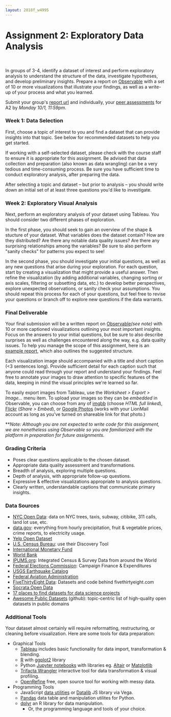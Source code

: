 ```yaml
---
layout: 2018f_w4995
---
```


# Assignment 2: Exploratory Data Analysis
<br>

In groups of 3-4, identify a dataset of interest and perform exploratory analysis to understand the structure of the data, investigate hypotheses, and develop preliminary insights. Prepare a report on [Observable](https://beta.observablehq.com/) with a set of 10 or more visualizations that illustrate your findings, as well as a write-up of your process and what you learned.

Submit your group's [report url](https://goo.gl/forms/2GKkP5AnN4afmbRL2) and individually, your [peer assessments](https://goo.gl/forms/YIwbN6nTnEtHZlTD2) for A2 by *Monday 10/1, 11:59pm*.

### Week 1: Data Selection

First, choose a topic of interest to you and find a dataset that can provide insights into that topic. See below for recommended datasets to help you get started.

If working with a self-selected dataset, please check with the course staff to ensure it is appropriate for this assignment. Be advised that data collection and preparation (also known as data wrangling) can be a very tedious and time-consuming process. Be sure you have sufficient time to conduct exploratory analysis, after preparing the data.

After selecting a topic and dataset – but prior to analysis – you should write down an initial set of at least three questions you'd like to investigate.

### Week 2: Exploratory Visual Analysis

Next, perform an exploratory analysis of your dataset using Tableau. You should consider two different phases of exploration.

In the first phase, you should seek to gain an overview of the shape & stucture of your dataset. What variables does the dataset contain? How are they distributed? Are there any notable data quality issues? Are there any surprising relationships among the variables? Be sure to also perform "sanity checks" for patterns you expect to see!

In the second phase, you should investigate your initial questions, as well as any new questions that arise during your exploration. For each question, start by creating a visualization that might provide a useful answer. Then refine the visualization (by adding additional variables, changing sorting or axis scales, filtering or subsetting data, etc.) to develop better perspectives, explore unexpected observations, or sanity check your assumptions. You should repeat this process for each of your questions, but feel free to revise your questions or branch off to explore new questions if the data warrants.

### Final Deliverable

Your final submission will be a written report on [Observable](https://beta.observablehq.com/)*(see note)* with 10 or more captioned visualizations outlining your most important insights. Focus on the answers to your initial questions, but be sure to also describe surprises as well as challenges encountered along the way, e.g. data quality issues. To help you manage the scope of this assignment, here is an [example report](https://beta.observablehq.com/@agness/w4995-004-assignment-2-eda-example), which also outlines the suggested structure.

Each visualization image should accompanied with a title and short caption (\<3 sentences long). Provide sufficient detail for each caption such that anyone could read through your report and understand your findings. Feel free to annotate your images to draw attention to specific features of the data, keeping in mind the visual principles we're learned so far.

To easily export images from Tableau, use the *Worksheet > Export > Image...* menu item. To upload your images so they can be _embedded_ in Observable, you can choose from any of [imgbb](https://imgbb.com/) (choose *HTML full linked*), [Flickr](https://www.flickr.com/) (*Share > Embed*), or [Google Photos](https://ctrlq.org/google/photos/) (works with your LionMail account as long as you've turned on shareable link for that photo.)

***Note: Although you are not expected to write code for this assignment, we are nonetheless using Observable so you are familiarized with the platform in preparation for future assignments.*

### Grading Criteria

* Poses clear questions applicable to the chosen dataset.
* Appropriate data quality assessment and transformations.
* Breadth of analysis, exploring multiple questions.
* Depth of analysis, with appropriate follow-up questions.
* Expressive & effective visualizations appropriate to analysis questions.
* Clearly written, understandable captions that communicate primary insights.

### Data Sources

* [NYC Open Data](https://opendata.cityofnewyork.us/): data on NYC trees, taxis, subway, citibike, 311 calls, land lot use, etc.
* [data.gov](https://www.data.gov/): everything from hourly precipitation, fruit & vegetable prices, crime reports, to electricity usage.
* [Yelp Open Dataset](https://www.yelp.com/dataset)
* [U.S. Census Bureau](https://www.census.gov/data.html): use their Discovery Tool
* [International Monetary Fund](http://www.imf.org/en/Data)
* [World Bank](https://data.worldbank.org/)
* [IPUMS.org](https://www.ipums.org/):  Integrated Census & Survey Data from around the World
* [Federal Elections Commission](http://www.fec.gov/finance/disclosure/ftpdet.shtml): Campaign Finance & Expenditures
* [USGS Earthquake Catalog](https://earthquake.usgs.gov/data/data.php)
* [Federal Aviation Administration](https://www.faa.gov/data_research/)
* [FiveThirtyEight Data](https://github.com/fivethirtyeight/data/): Datasets and code behind fivethirtyeight.com
* [Socrata Open Data](https://opendata.socrata.com/)
* [17 places to find datasets for data science projects](https://www.dataquest.io/blog/free-datasets-for-projects/)
* [Awesome Public Datasets](https://github.com/awesomedata/awesome-public-datasets) (github): topic-centric list of high-quality open datasets in public domains

### Additional Tools

Your dataset almost certainly will require reformatting, restructuring, or cleaning before visualization. Here are some tools for data preparation:

* Graphical Tools
  * [Tableau](https://www.tableau.com/academic/students) includes basic functionality for data import, transformation & blending.
  * [R](https://www.r-project.org/) with [ggplot2](http://ggplot2.org/) library
  * Python [Jupyter notebooks](http://jupyter.org/) with libraries eg. [Altair](https://altair-viz.github.io/) or [Matplotlib](http://matplotlib.org/)
  * [Trifacta Wrangler](https://www.trifacta.com/start-wrangling/) interactive tool for data transformation & visual profiling.
  * [OpenRefine](http://openrefine.org/) free, open source tool for working with messy data.
* Programming Tools
  * JavaScript [data utilities](https://bocoup.com/work/learn-js-data) or [Datalib](https://github.com/vega/datalib) JS library via Vega.
  * [Pandas](http://pandas.pydata.org/) data table and manipulation utilites for Python.
  * [dplyr](https://cran.r-project.org/web/packages/dplyr/vignettes/introduction.html) an R library for data manipulation.
	* Or, the programming language and tools of your choice.
